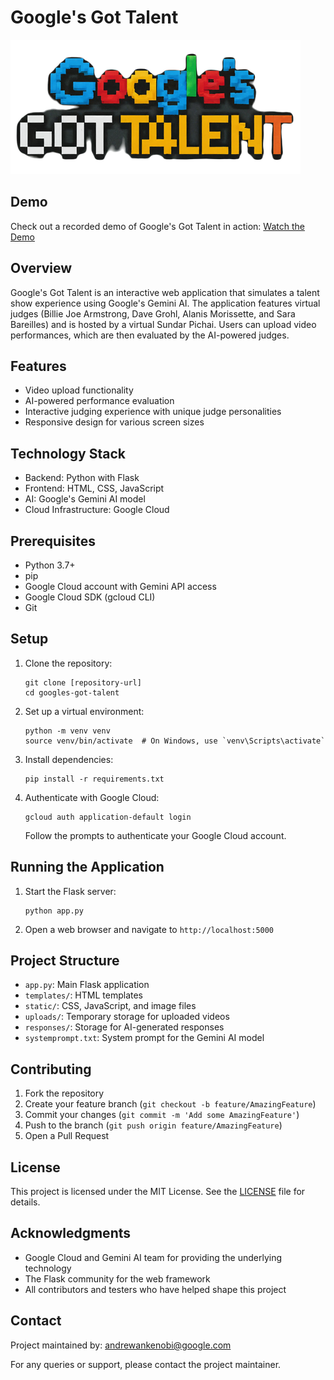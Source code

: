 # Google's Got Talent

![Google's Got Talent Logo](https://github.com/andrewankenobi/ggt/blob/main/static/images/logo.png)

## Demo

Check out a recorded demo of Google's Got Talent in action: [Watch the Demo](https://youtu.be/ncVm0vDYHx0)

## Overview

Google's Got Talent is an interactive web application that simulates a talent show experience using Google's Gemini AI. The application features virtual judges (Billie Joe Armstrong, Dave Grohl, Alanis Morissette, and Sara Bareilles) and is hosted by a virtual Sundar Pichai. Users can upload video performances, which are then evaluated by the AI-powered judges.

## Features

- Video upload functionality
- AI-powered performance evaluation
- Interactive judging experience with unique judge personalities
- Responsive design for various screen sizes

## Technology Stack

- Backend: Python with Flask
- Frontend: HTML, CSS, JavaScript
- AI: Google's Gemini AI model
- Cloud Infrastructure: Google Cloud

## Prerequisites

- Python 3.7+
- pip
- Google Cloud account with Gemini API access
- Google Cloud SDK (gcloud CLI)
- Git

## Setup

1. Clone the repository:
   ```
   git clone [repository-url]
   cd googles-got-talent
   ```

2. Set up a virtual environment:
   ```
   python -m venv venv
   source venv/bin/activate  # On Windows, use `venv\Scripts\activate`
   ```

3. Install dependencies:
   ```
   pip install -r requirements.txt
   ```

4. Authenticate with Google Cloud:
   ```
   gcloud auth application-default login
   ```
   Follow the prompts to authenticate your Google Cloud account.

## Running the Application

1. Start the Flask server:
   ```
   python app.py
   ```

2. Open a web browser and navigate to `http://localhost:5000`

## Project Structure

- `app.py`: Main Flask application
- `templates/`: HTML templates
- `static/`: CSS, JavaScript, and image files
- `uploads/`: Temporary storage for uploaded videos
- `responses/`: Storage for AI-generated responses
- `systemprompt.txt`: System prompt for the Gemini AI model

## Contributing

1. Fork the repository
2. Create your feature branch (`git checkout -b feature/AmazingFeature`)
3. Commit your changes (`git commit -m 'Add some AmazingFeature'`)
4. Push to the branch (`git push origin feature/AmazingFeature`)
5. Open a Pull Request

## License

This project is licensed under the MIT License. See the [LICENSE](LICENSE) file for details.

## Acknowledgments

- Google Cloud and Gemini AI team for providing the underlying technology
- The Flask community for the web framework
- All contributors and testers who have helped shape this project

## Contact

Project maintained by: andrewankenobi@google.com

For any queries or support, please contact the project maintainer.
